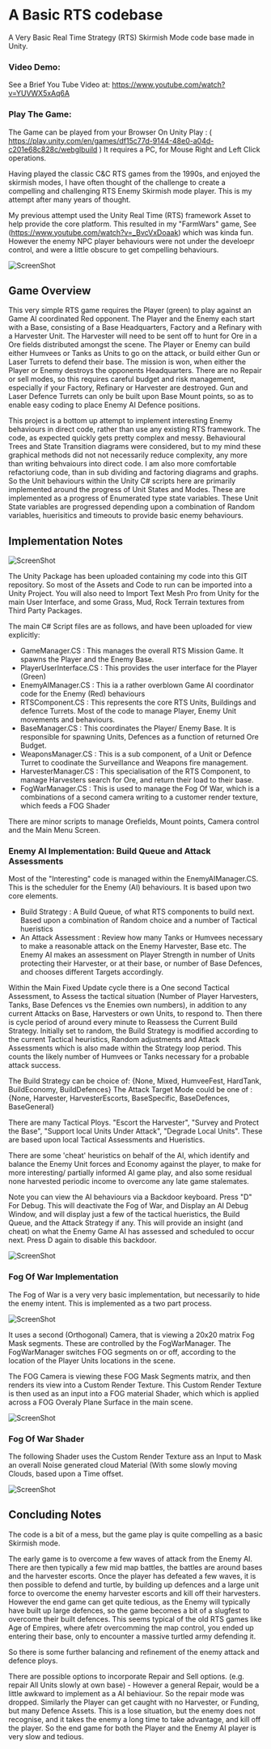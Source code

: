 # A Basic RTS codebase
A Very Basic Real Time Strategy (RTS) Skirmish Mode code base made in Unity.

### Video Demo:  ###
See a Brief You Tube Video at:  https://www.youtube.com/watch?v=YUVWX5xAq6A

### Play The Game: ### 
The Game can be played from your Browser On Unity Play : ( https://play.unity.com/en/games/df15c77d-9144-48e0-a04d-c201e68c828c/webglbuild ) It requires a PC, for Mouse Right and Left Click operations. 

Having played the classic C&C RTS games from the 1990s, and enjoyed the skirmish modes,  I have often thought of the challenge to create a compelling and challenging RTS Enemy Skirmish mode player. This is my attempt after many years of thought.  

My previous attempt  used the Unity Real Time (RTS) framework Asset to help provide the core platform. This resulted in my "FarmWars" game, See (https://www.youtube.com/watch?v=_BvcVxDoaak)   which was kinda fun. However the enemy NPC player behaviours were not under the develoepr control, and were a little obscure to get compelling behaviours.

![ScreenShot](OverviewPic.PNG)

## Game Overview ##
This very simple RTS game requires the Player (green) to play against an Game AI coordinated Red opponent. The Player and the Enemy each start with a Base, consisting of a Base Headquarters, Factory and a Refinary with a Harvester Unit. The Harvester will need to be sent off to hunt for Ore in a Ore fields distributed amongst the scene. The Player or Enemy can build either Humvees or Tanks as Units to go on the attack, or build either Gun  or Laser Turrets to defend their base.  The mission is won, when either the Player or Enemy destroys the opponents Headquarters.  There are no Repair or sell modes, so this requires careful budget and risk management, especially if your Factory, Refinary or Harvester are destroyed. Gun and Laser Defence Turrets can only be built upon Base Mount points, so as to enable easy coding to place Enemy AI Defence positions.     

This project is a bottom up attempt to implement interesting Enemy behaviours in direct code, rather than use any existing RTS framework. The code, as expected quickly gets pretty complex and messy. Behavioural Trees and State Transition diagrams were considered, but to my mind these graphical methods did not not necessarily reduce complexity, any more than writing behvaiours into direct code. I am also more comfortable refactoriung code, than in sub dividing and factoring diagrams and graphs.  So the Unit behaviours within the Unity C# scripts here are primarily implemented around the progress of Unit States and Modes. These are implemented as a progress of  Enumerated type state variables.  These Unit State variables are progressed depending upon a combination of Random variables, huerisitics and timeouts to provide basic enemy behaviours. 

## Implementation Notes ##

![ScreenShot](HarvesterPic.PNG)

The Unity Package has been uploaded containing my code into this GIT repository. So most of the Assets and Code to run can be imported into a Unity Project. You will also need to Import Text Mesh Pro from Unity for the main User Interface, and some Grass, Mud, Rock Terrain textures from Third Party Packages. 

The main C# Script files are as follows, and have been uploaded for view explicitly: 

-   GameManager.CS           :  This manages the overall RTS Mission Game. It spawns the Player and the Enemy Base.  
-   PlayerUserInterface.CS   :  This provides the user interface for the Player (Green)  
-   EnemyAIManager.CS        :  This ia a rather overblown Game AI coordinator code for the Enemy (Red) behaviours 
-   RTSComponent.CS          : This represents the core RTS Units, Buildings and defence Turrets. Most of the code to manage Player, Enemy Unit movements and behaviours.  
-   BaseManager.CS           : This coordinates the Player/ Enemy Base. It is responsible for spawning Units, Defences as a function of returned Ore Budget. 
-   WeaponsManager.CS        : This is a sub component, of a Unit or Defence Turret to coodinate the Surveillance and Weapons fire management.
-   HarvesterManager.CS      : This specialisation of the RTS Component, to manage Harvesters search for Ore, and return their load to their base.
-   FogWarManager.CS         : This is used to manage the Fog Of War, which is a combinations of a second camera writing to a customer render texture, which feeds a FOG Shader  

  There are minor scripts to manage Orefields, Mount points, Camera control and the Main Menu Screen. 

### Enemy AI Implementation: Build Queue and Attack Assessments ###

Most of the "Interesting" code is managed within the EnemyAIManager.CS.  This is the scheduler for the Enemy (AI) behaviours. It is based upon two core elements.
-   Build Strategy            :  A Build Queue, of what RTS components to build next. Based upon a combination of Random choice and a number of Tactical hueristics
-   An Attack Assessment      :  Review how many Tanks or Humvees necessary to make a reasonable attack on the Enemy Harvester, Base etc.  The Enemy AI makes an assessment on Player Strength in number of Units protecting their Harvester, or at their base, or number of Base Defences, and chooses different Targets accordingly.  

Within the Main Fixed Update cycle there is a One second Tactical Assessment, to Assess the tactical situation (Number of Player Harvesters, Tanks, Base Defences vs the Enemies own numbers), in addition to any current Attacks on Base, Harvesters or own Units, to respond to. Then there is cycle period of around every minute to Reassess the Current Build Strategy. Initially set to random, the Build Strategy is modified according to the current Tactical heuristics, Random adjustments and Attack Assessments which is also made within the Strategy loop period. This counts the likely number of Humvees or Tanks necessary for a probable attack success.    

The Build Strategy can be choice of: {None, Mixed, HumveeFest, HardTank, BuildEconomy, BuildDefences}
The Attack Target Mode could be one of : {None, Harvester, HarvesterEscorts, BaseSpecific, BaseDefences, BaseGeneral}

There are many Tactical Ploys. "Escort the Harvester", "Survey and Protect the Base", "Support local Units Under Attack", "Degrade Local Units". These are based upon local Tactical Assessments and Hueristics. 

There are some 'cheat' heuristics on behalf of the AI, which identify and balance the Enemy Unit forces and Economy against the player, to make for more interesting/ partially informed AI game play, and also some residual none harvested periodic income to overcome any late game stalemates. 

Note you can view the AI behaviours via a Backdoor keyboard. Press "D" For Debug. This will deactivate the Fog of War, and Display an AI Debug Window, and will display just a few of the tactical hueristics, the Build Queue, and the Attack Strategy if any. This will provide an insight (and cheat) on what the Enemy Game AI has assessed and scheduled to occur next. Press D again to disable this backdoor. 
 
![ScreenShot](SimpleBattle.PNG)
  
### Fog Of War Implementation ###
The Fog of War is a very very basic implementation, but necessarily to hide the enemy intent.  This is implemented as a two part process.  

![ScreenShot](FOG1.PNG)

It uses a second (Orthogonal) Camera, that is viewing a 20x20 matrix Fog Mask segments. These are controlled by the FogWarManager. The FogWarManager switches FOG segments on or off, according to the location of the Player Units locations in the scene. 

The FOG Camera is viewing these FOG Mask Segments matrix, and then renders its view into a Custom Render Texture. This Custom Render Texture is then used as an input into a FOG material Shader, which which is applied across a FOG Overaly Plane Surface in the main scene. 

![ScreenShot](FOG2.PNG)

### Fog Of War Shader ###
The following Shader uses the Custom Render Texture ass an Input to Mask an overall Noise generated cloud Material (With some slowly moving Clouds, based upon a Time offset.

![ScreenShot](FOGShader.PNG)


## Concluding Notes ##

The code is a bit of a mess, but the game play is quite compelling as a basic Skirmish mode.

The early game is to overcome a few waves of attack from the Enemy AI.  There are then typically a few mid map battles, the battles are around bases and the harvester escorts.  Once the player has defeated a few waves, it is then possible to defend and turtle, by building up defences and a large unit force to overcome the enemy harvester escorts and kill off their harvesters.  However the end game can get quite tedious, as the Enemy will typically have built up large defences, so the game becomes a bit of a slugfest to overcome their built defences.  This seems typical of the old RTS games like Age of Empires, where afetr overcomming the map control, you ended up entering their base, only to encounter a massive turtled army defending it. 

So there is some further balancing and refinement of the enemy attack and defence ploys.  

There are possible options to incorporate Repair and Sell options. (e.g. repair All Units slowly at own base) - However a general Repair, would be a little awkward to implement as a AI behiaviour. So the repair mode was dropped. Similarly the Player can get caught with no Harvester, or Funding, but many Defence Assets.  This is a lose situation, but the enemy does not recognise, and it takes the enemy a long time to take advantage, and kill off the player.  So the end game for both the Player and the Enemy AI player is very slow and tedious.


